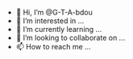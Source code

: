 - 👋 Hi, I’m @G-T-A-bdou
- 👀 I’m interested in ...
- 🌱 I’m currently learning ...
- 💞️ I’m looking to collaborate on ...
- 📫 How to reach me ...

<!---
G-T-A-bdou/G-T-A-bdou is a ✨ special ✨ repository because its `README.md` (this file) appears on your GitHub profile.
You can click the Preview link to take a look at your changes.
--->
